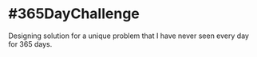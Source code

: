 # #365DayChallenge
Designing solution for a unique problem that I have never seen every day for 365 days. 

